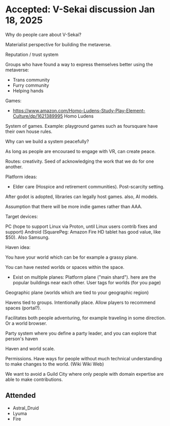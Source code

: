 # Accepted: V-Sekai discussion Jan 18, 2025

Why do people care about V-Sekai?

Materialist perspective for building the metaverse.

Reputation / trust system

Groups who have found a way to express themselves better using the metaverse:

- Trans community
- Furry community
- Helping hands

Games:

- https://www.amazon.com/Homo-Ludens-Study-Play-Element-Culture/dp/1621389995
  Homo Ludens

System of games. Example: playground games such as foursquare have their own house rules.

Why can we build a system peacefully?

As long as people are encouraed to engage with VR, can create peace.

Routes: creativity. Seed of acknowledging the work that we do for one another.

Platform ideas:

- Elder care (Hospice and retirement communities). Post-scarcity setting.

After godot is adopted, libraries can legally host games. also, AI models.

Assumption that there will be more indie games rather than AAA.

Target devices:

PC (hope to support Linux via Proton, until Linux users contrib fixes and support)
Android (SquarePeg: Amazon Fire HD tablet has good value, like $50). Also Samsung.

Haven idea:

You have your world which can be for example a grassy plane.

You can have nested worlds or spaces within the space.

- Exist on multiple planes:
  Platform plane ("main shard"). here are the popular buildings near each other. User tags for worlds (for you page)

Geographic plane (worlds which are tied to your geographic region)

Havens tied to groups. Intentionally place. Allow players to recommend spaces (portal?).

Facilitates both people adventuring, for example traveling in some direction. Or a world browser.

Party system where you define a party leader, and you can explore that person's haven

Haven and world scale.

Permissions. Have ways for people without much technical understanding to make changes to the world. (Wiki Wiki Web)

We want to avoid a Guild City where only people with domain expertise are able to make contributions.

## Attended

- Astral_Druid
- Lyuma
- Fire